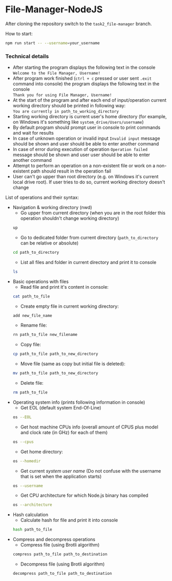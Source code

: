 # File-Manager-NodeJS

After cloning the repository switch to the ```task2_file-manager``` branch.

How to start:

```bash
npm run start -- --username=your_username
```

### Technical details

- After starting the program displays the following text in the console  
  `Welcome to the File Manager, Username!`
- After program work finished (`ctrl + c` pressed or user sent `.exit` command into console) the program displays the following text in the console  
  `Thank you for using File Manager, Username!`
- At the start of the program and after each end of input/operation current working directory should be printed in following way:  
  `You are currently in path_to_working_directory`
- Starting working directory is current user's home directory (for example, on Windows it's something like `system_drive/Users/username`)
- By default program should prompt user in console to print commands and wait for results
- In case of unknown operation or invalid input `Invalid input` message should be shown and user should be able to enter another command
- In case of error during execution of operation `Operation failed` message should be shown and user user should be able to enter another command
- Attempt to perform an operation on a non-existent file or work on a non-existent path should result in the operation fail
- User can't go upper than root directory (e.g. on Windows it's current local drive root). If user tries to do so, current working directory doesn't change

List of operations and their syntax:
- Navigation & working directory (nwd)
    - Go upper from current directory (when you are in the root folder this operation shouldn't change working directory)
    ```bash
    up
    ```
    - Go to dedicated folder from current directory (`path_to_directory` can be relative or absolute)
    ```bash
    cd path_to_directory
    ```
    - List all files and folder in current directory and print it to console
    ```bash
    ls
    ```
- Basic operations with files
    - Read file and print it's content in console:
    ```bash
    cat path_to_file
    ```
    - Create empty file in current working directory:
    ```bash
    add new_file_name
    ```
    - Rename file:
    ```bash
    rn path_to_file new_filename
    ```
    - Copy file:
    ```bash
    cp path_to_file path_to_new_directory
    ```
    - Move file (same as copy but initial file is deleted):
    ```bash
    mv path_to_file path_to_new_directory
    ```
    - Delete file:
    ```bash
    rm path_to_file
    ```
- Operating system info (prints following information in console)
    - Get EOL (default system End-Of-Line)
    ```bash
    os --EOL
    ```
    - Get host machine CPUs info (overall amount of CPUS plus model and clock rate (in GHz) for each of them)
    ```bash
    os --cpus
    ```
    - Get home directory:
    ```bash
    os --homedir
    ```
    - Get current *system user name* (Do not confuse with the username that is set when the application starts)
    ```bash
    os --username
    ```
    - Get CPU architecture for which Node.js binary has compiled
    ```bash
    os --architecture
    ```
- Hash calculation
    - Calculate hash for file and print it into console
    ```bash
    hash path_to_file
    ```
- Compress and decompress operations
    - Compress file (using Brotli algorithm)
    ```bash
    compress path_to_file path_to_destination
    ```
    - Decompress file (using Brotli algorithm)
    ```bash
    decompress path_to_file path_to_destination
    ```

